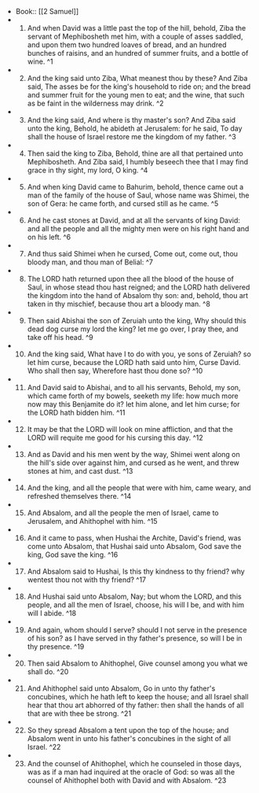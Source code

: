 - Book:: [[2 Samuel]]
- 1. And when David was a little past the top of the hill, behold, Ziba the servant of Mephibosheth met him, with a couple of asses saddled, and upon them two hundred loaves of bread, and an hundred bunches of raisins, and an hundred of summer fruits, and a bottle of wine. ^1
- 2. And the king said unto Ziba, What meanest thou by these? And Ziba said, The asses be for the king's household to ride on; and the bread and summer fruit for the young men to eat; and the wine, that such as be faint in the wilderness may drink. ^2
- 3. And the king said, And where is thy master's son? And Ziba said unto the king, Behold, he abideth at Jerusalem: for he said, To day shall the house of Israel restore me the kingdom of my father. ^3
- 4. Then said the king to Ziba, Behold, thine are all that pertained unto Mephibosheth. And Ziba said, I humbly beseech thee that I may find grace in thy sight, my lord, O king. ^4
- 5. And when king David came to Bahurim, behold, thence came out a man of the family of the house of Saul, whose name was Shimei, the son of Gera: he came forth, and cursed still as he came. ^5
- 6. And he cast stones at David, and at all the servants of king David: and all the people and all the mighty men were on his right hand and on his left. ^6
- 7. And thus said Shimei when he cursed, Come out, come out, thou bloody man, and thou man of Belial: ^7
- 8. The LORD hath returned upon thee all the blood of the house of Saul, in whose stead thou hast reigned; and the LORD hath delivered the kingdom into the hand of Absalom thy son: and, behold, thou art taken in thy mischief, because thou art a bloody man. ^8
- 9. Then said Abishai the son of Zeruiah unto the king, Why should this dead dog curse my lord the king? let me go over, I pray thee, and take off his head. ^9
- 10. And the king said, What have I to do with you, ye sons of Zeruiah? so let him curse, because the LORD hath said unto him, Curse David. Who shall then say, Wherefore hast thou done so? ^10
- 11. And David said to Abishai, and to all his servants, Behold, my son, which came forth of my bowels, seeketh my life: how much more now may this Benjamite do it? let him alone, and let him curse; for the LORD hath bidden him. ^11
- 12. It may be that the LORD will look on mine affliction, and that the LORD will requite me good for his cursing this day. ^12
- 13. And as David and his men went by the way, Shimei went along on the hill's side over against him, and cursed as he went, and threw stones at him, and cast dust. ^13
- 14. And the king, and all the people that were with him, came weary, and refreshed themselves there. ^14
- 15. And Absalom, and all the people the men of Israel, came to Jerusalem, and Ahithophel with him. ^15
- 16. And it came to pass, when Hushai the Archite, David's friend, was come unto Absalom, that Hushai said unto Absalom, God save the king, God save the king. ^16
- 17. And Absalom said to Hushai, Is this thy kindness to thy friend? why wentest thou not with thy friend? ^17
- 18. And Hushai said unto Absalom, Nay; but whom the LORD, and this people, and all the men of Israel, choose, his will I be, and with him will I abide. ^18
- 19. And again, whom should I serve? should I not serve in the presence of his son? as I have served in thy father's presence, so will I be in thy presence. ^19
- 20. Then said Absalom to Ahithophel, Give counsel among you what we shall do. ^20
- 21. And Ahithophel said unto Absalom, Go in unto thy father's concubines, which he hath left to keep the house; and all Israel shall hear that thou art abhorred of thy father: then shall the hands of all that are with thee be strong. ^21
- 22. So they spread Absalom a tent upon the top of the house; and Absalom went in unto his father's concubines in the sight of all Israel. ^22
- 23. And the counsel of Ahithophel, which he counseled in those days, was as if a man had inquired at the oracle of God: so was all the counsel of Ahithophel both with David and with Absalom. ^23
